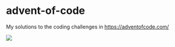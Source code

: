 # advent-of-code
My solutions to the coding challenges in https://adventofcode.com/

![](https://github.com/thiyagu-7/advent-of-code/workflows/Advent%20of%20code%20-%20Tests/badge.svg)
